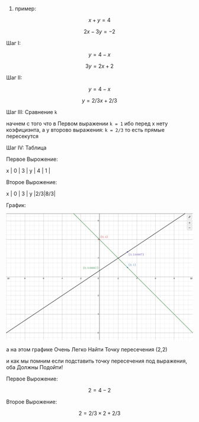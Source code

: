 1. пример:

$$ x + y = 4 $$

$$ 2x - 3y = -2 $$

Шаг I:

$$ y = 4 - x $$

$$ 3y = 2x + 2 $$

Шаг II:

$$ y = 4 - x $$

$$ y = 2/3x + 2/3 $$

Шаг III: Сравнение `k`

начнем с того что в Первом выражении `k = 1` ибо перед x нету коэфициэнта,
а у второво выражения: `k = 2/3`
то есть прямые пересекутся

Шаг IV: Таблица

Первое Вырожение:

x | 0 | 3 |
y | 4 | 1 |

Второе Вырожение:

x | 0 | 3 |
y |2/3|8/3|

График:

![alt text](image-19.png)

а на этом графике Очень Легко Найти Точку пересечения (2,2)

и как мы помним если подставить точку пересечения под выражения, оба Должны Подойти!

Первое Вырожение:

$$ 2 = 4 - 2 $$

Второе Вырожение:

$$ 2 = 2/3 × 2 + 2/3 $$
